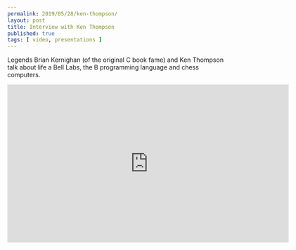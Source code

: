 ```yaml
---
permalink: 2019/05/28/ken-thompson/
layout: post
title: Interview with Ken Thompson  
published: true 
tags: [ video, presentations ]
---
```


Legends Brian Kernighan (of the original C book fame) and Ken Thompson talk 
about life a Bell Labs, the B programming language and chess computers.

<iframe width="640" height="360" src="https://www.youtube.com/embed/EY6q5dv_B-o" frameborder="0" allow="accelerometer; autoplay; encrypted-media; gyroscope; picture-in-picture" allowfullscreen></iframe>